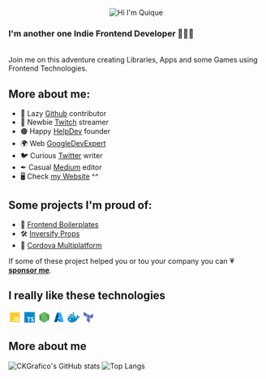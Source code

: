 <p align="center">
  <img src="https://i.imgur.com/Y79GXKW.jpg" width="1280" title="Hi I'm Quique">
</p>

### I'm another one Indie Frontend Developer 🤹🏻‍♂️
<br />Join me on this adventure creating Libraries, Apps and some Games using Frontend Technologies.

## More about me:

- 🧭 Lazy [Github](https://github.com/CKGrafico) contributor
- 🔮 Newbie [Twitch](https://www.twitch.tv/ckgrafico) streamer
- 🟠 Happy [HelpDev](https://Helpdev.org) founder 
- 🌍 Web [GoogleDevExpert](https://developers.google.com/community/experts)
- 🐦 Curious [Twitter](https://developers.google.com/community/experts) writer
- ✒ Casual [Medium](https://ckgrafico.medium.com) editor
- 🖥 Check [my Website](https://ckgrafico.com) ^^


## Some projects I'm proud of:

- 🍱 [Frontend Boilerplates](https://github.com/CKGrafico/Frontend-Boilerplates)
- 🛠 [Inversify Props](https://github.com/CKGrafico/inversify-props)
- 🧩 [Cordova Multiplatform](https://github.com/CKGrafico/Cordova-Multiplatform-Template)

If some of these project helped you or tou your company you can 💗 **[sponsor me](https://github.com/sponsors/CKGrafico)**.

## I really like these technologies

<p align="left">
<img src="https://github.com/PKief/vscode-material-icon-theme/blob/master/icons/javascript.svg" alt="JavaScript" width="25" height="25" />
<img src="https://github.com/PKief/vscode-material-icon-theme/blob/master/icons/typescript.svg" alt="TypeScript" width="25" height="25" />
<img src="https://github.com/PKief/vscode-material-icon-theme/blob/master/icons/nodejs_alt.svg" alt="Nodejs" width="25" height="25" />
<img src="https://github.com/PKief/vscode-material-icon-theme/blob/master/icons/azure.svg" alt="Azure" width="25" height="25" />
<img src="https://github.com/PKief/vscode-material-icon-theme/blob/master/icons/docker.svg" alt="Docker" width="25" height="25" />
<img src="https://github.com/PKief/vscode-material-icon-theme/blob/master/icons/terraform.svg" alt="Terraform" width="25" height="25" />
</p>

## More about me

![CKGrafico's GitHub stats](https://github-readme-stats.vercel.app/api?username=ckgrafico&show_icons=true&theme=vue)
![Top Langs](https://github-readme-stats.vercel.app/api/top-langs/?username=ckgrafico&layout=compact)
